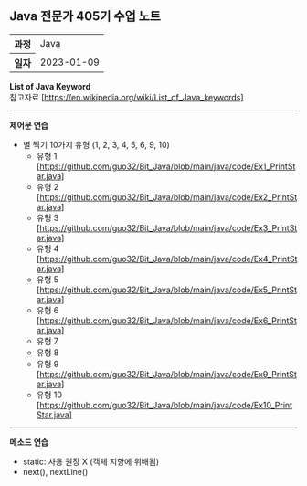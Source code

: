 ## Java 전문가 405기 수업 노트
<table>
  <tr>
    <th>과정</th>
    <td>Java</td>
  </tr>
  <tr>
    <th>일자</th>
    <td>2023-01-09</td>
  </tr>
</table>

**List of Java Keyword** <br>
참고자료 [https://en.wikipedia.org/wiki/List_of_Java_keywords]

<hr>

**제어문 연습**
* 별 찍기 10가지 유형 (1, 2, 3, 4, 5, 6, 9, 10)
    * 유형 1 [https://github.com/guo32/Bit_Java/blob/main/java/code/Ex1_PrintStar.java]
    * 유형 2 [https://github.com/guo32/Bit_Java/blob/main/java/code/Ex2_PrintStar.java]
    * 유형 3 [https://github.com/guo32/Bit_Java/blob/main/java/code/Ex3_PrintStar.java]
    * 유형 4 [https://github.com/guo32/Bit_Java/blob/main/java/code/Ex4_PrintStar.java]
    * 유형 5 [https://github.com/guo32/Bit_Java/blob/main/java/code/Ex5_PrintStar.java]
    * 유형 6 [https://github.com/guo32/Bit_Java/blob/main/java/code/Ex6_PrintStar.java]
    * 유형 7
    * 유형 8
    * 유형 9 [https://github.com/guo32/Bit_Java/blob/main/java/code/Ex9_PrintStar.java]
    * 유형 10 [https://github.com/guo32/Bit_Java/blob/main/java/code/Ex10_PrintStar.java]

<hr>

**메소드 연습**
* static: 사용 권장 X (객체 지향에 위배됨)
* next(), nextLine()
